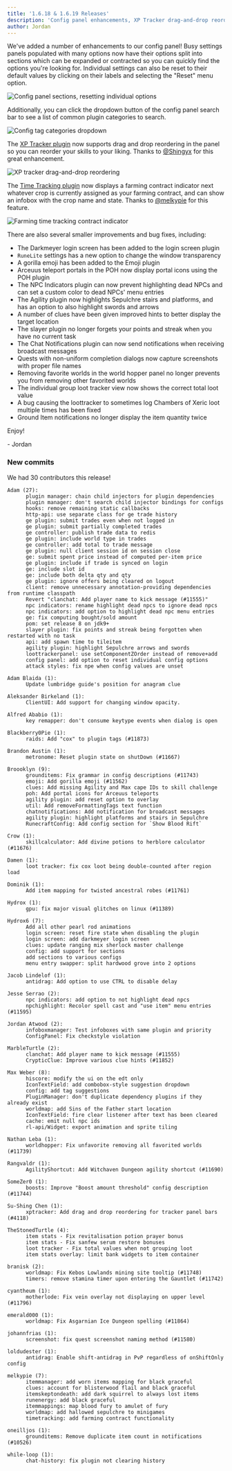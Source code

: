 ```yaml
---
title: '1.6.18 & 1.6.19 Releases'
description: 'Config panel enhancements, XP Tracker drag-and-drop reordering, Farming contract indicators'
author: Jordan
---
```


We've added a number of enhancements to our config panel! Busy settings panels populated with many
options now have their options split into sections which can be expanded or contracted so you can
quickly find the options you're looking for. Individual settings can also be reset to their default
values by clicking on their labels and selecting the "Reset" menu option.

![Config panel sections, resetting individual options](/img/blog/1.6.19-Release/config-panel-sections-individual-reset.png)

Additionally, you can click the dropdown button of the config panel search bar to see a list of
common plugin categories to search.

![Config tag categories dropdown](/img/blog/1.6.19-Release/config-tag-dropdown.png)

The [XP Tracker plugin](https://github.com/runelite/runelite/wiki/XP-Tracker) now supports drag and
drop reordering in the panel so you can reorder your skills to your liking. Thanks to
[@Shingyx](https://github.com/Shingyx) for this great enhancement.

![XP tracker drag-and-drop reordering](/img/blog/1.6.19-Release/xp-tracker-reordering.gif)

The [Time Tracking plugin](https://github.com/runelite/runelite/wiki/Time-Tracking) now displays a
farming contract indicator next whatever crop is currently assigned as your farming contract, and can show an infobox with the crop name and state. Thanks
to [@melkypie](https://github.com/melkypie) for this feature.

![Farming time tracking contract indicator](/img/blog/1.6.19-Release/farming-tracker-contract-indicator.png)

There are also several smaller improvements and bug fixes, including:

- The Darkmeyer login screen has been added to the login screen plugin
- `RuneLite` settings has a new option to change the window transparency
- A gorilla emoji has been added to the Emoji plugin
- Arceuus teleport portals in the POH now display portal icons using the POH plugin
- The NPC Indicators plugin can now prevent highlighting dead NPCs and can set a custom color to
  dead NPCs' menu entries
- The Agility plugin now highlights Sepulchre stairs and platforms, and has an option to also
  highlight swords and arrows
- A number of clues have been given improved hints to better display the target location
- The slayer plugin no longer forgets your points and streak when you have no current task
- The Chat Notifications plugin can now send notifications when receiving broadcast messages
- Quests with non-uniform completion dialogs now capture screenshots with proper file names
- Removing favorite worlds in the world hopper panel no longer prevents you from removing other favorited worlds
- The individual group loot tracker view now shows the correct total loot value
- A bug causing the loottracker to sometimes log Chambers of Xeric loot multiple times has been fixed
- Ground Item notifications no longer display the item quantity twice

Enjoy!

\- Jordan

### New commits

We had 30 contributors this release!

```
Adam (27):
      plugin manager: chain child injectors for plugin dependencies
      plugin manager: don't search child injector bindings for configs
      hooks: remove remaining static callbacks
      http-api: use separate class for ge trade history
      ge plugin: submit trades even when not logged in
      ge plugin: submit partially completed trades
      ge controller: publish trade data to redis
      ge plugin: include world type in trades
      ge controller: add total to trade message
      ge plugin: null client session id on session close
      ge: submit spent price instead of computed per-item price
      ge plugin: include if trade is synced on login
      ge: include slot id
      ge: include both delta qty and qty
      ge plugin: ignore offers being cleared on logout
      client: remove unnecessary annotation-providing dependencies from runtime classpath
      Revert "clanchat: Add player name to kick message (#11555)"
      npc indicators: rename highlight dead npcs to ignore dead npcs
      npc indicators: add option to highlight dead npc menu entries
      ge: fix computing bought/sold amount
      pom: set release 8 on jdk9+
      slayer plugin: fix points and streak being forgotten when restarted with no task
      api: add spawn time to tileitem
      agility plugin: highlight Sepulchre arrows and swords
      loottrackerpanel: use setComponentZOrder instead of remove+add
      config panel: add option to reset individual config options
      attack styles: fix npe when config values are unset

Adam Blaida (1):
      Update lumbridge guide's position for anagram clue

Aleksander Birkeland (1):
      ClientUI: Add support for changing window opacity.

Alfred Ababio (1):
      key remapper: don't consume keytype events when dialog is open

Blackberry0Pie (1):
      raids: Add "cox" to plugin tags (#11873)

Brandon Austin (1):
      metronome: Reset plugin state on shutDown (#11667)

Broooklyn (9):
      grounditems: Fix grammar in config descriptions (#11743)
      emoji: Add gorilla emoji (#11562)
      clues: Add missing Agility and Max cape IDs to skill challenge
      poh: Add portal icons for Arceuus teleports
      agility plugin: add reset option to overlay
      util: Add removeFormattingTags text function
      chatnotifications: Add notification for broadcast messages
      agility plugin: highlight platforms and stairs in Sepulchre
      RunecraftConfig: Add config section for `Show Blood Rift`

Crow (1):
      skillcalculator: Add divine potions to herblore calculator (#11676)

Damen (1):
      loot tracker: fix cox loot being double-counted after region load

Dominik (1):
      Add item mapping for twisted ancestral robes (#11761)

Hydrox (1):
      gpu: fix major visual glitches on linux (#11389)

Hydrox6 (7):
      Add all other pearl rod animations
      login screen: reset fire state when disabling the plugin
      login screen: add darkmeyer login screen
      clues: update ranging mix sherlock master challenge
      config: add support for sections
      add sections to various configs
      menu entry swapper: split hardwood grove into 2 options

Jacob Lindelof (1):
      antidrag: Add option to use CTRL to disable delay

Jesse Serrao (2):
      npc indicators: add option to not highlight dead npcs
      npchighlight: Recolor spell cast and "use item" menu entries (#11595)

Jordan Atwood (2):
      infoboxmanager: Test infoboxes with same plugin and priority
      ConfigPanel: Fix checkstyle violation

MarbleTurtle (2):
      clanchat: Add player name to kick message (#11555)
      CrypticClue: Improve various clue hints (#11852)

Max Weber (8):
      hiscore: modify the ui on the edt only
      IconTextField: add combobox-style suggestion dropdown
      config: add tag suggestions
      PluginManager: don't duplicate dependency plugins if they already exist
      worldmap: add Sins of the Father start location
      IconTextField: fire clear listener after text has been cleared
      cache: emit null npc ids
      rl-api/Widget: export animation and sprite tiling

Nathan Leba (1):
      worldhopper: Fix unfavorite removing all favorited worlds (#11739)

Rangvaldr (1):
      AgilityShortcut: Add Witchaven Dungeon agility shortcut (#11690)

SomeZer0 (1):
      boosts: Improve "Boost amount threshold" config description (#11744)

Su-Shing Chen (1):
      xptracker: Add drag and drop reordering for tracker panel bars (#4118)

TheStonedTurtle (4):
      item stats - Fix revitalisation potion prayer bonus
      item stats - Fix sanfew serum restore bonuses
      loot tracker - Fix total values when not grouping loot
      item stats overlay: limit bank widgets to item container

branisk (2):
      worldmap: Fix Kebos Lowlands mining site tooltip (#11748)
      timers: remove stamina timer upon entering the Gauntlet (#11742)

cyantheum (1):
      motherlode: Fix vein overlay not displaying on upper level (#11796)

emerald000 (1):
      worldmap: Fix Asgarnian Ice Dungeon spelling (#11864)

johannfrias (1):
      screenshot: fix quest screenshot naming method (#11580)

loldudester (1):
      antidrag: Enable shift-antidrag in PvP regardless of onShiftOnly config

melkypie (7):
      itemmanager: add worn items mapping for black graceful
      clues: account for blisterwood flail and black graceful
      itemskeptondeath: add dark squirrel to always lost items
      runenergy: add black graceful
      itemmappings: map blood fury to amulet of fury
      worldmap: add hallowed sepulchre to minigames
      timetracking: add farming contract functionality

oneilljos (1):
      grounditems: Remove duplicate item count in notifications (#10526)

while-loop (1):
      chat-history: fix plugin not clearing history
```
